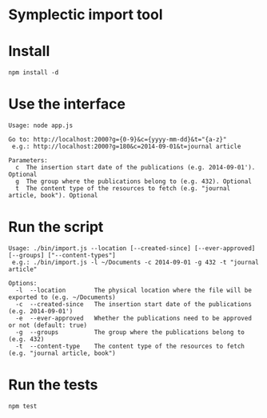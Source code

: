 Symplectic import tool
=====

Install
=======

`npm install -d`

Use the interface
===========================

```
Usage: node app.js

Go to: http://localhost:2000?g={0-9}&c={yyyy-mm-dd}&t="{a-z}"
 e.g.: http://localhost:2000?g=180&c=2014-09-01&t=journal article

Parameters:
  c  The insertion start date of the publications (e.g. 2014-09-01'). Optional
  g  The group where the publications belong to (e.g. 432). Optional
  t  The content type of the resources to fetch (e.g. "journal article, book"). Optional
```

Run the script
===========================

```
Usage: ./bin/import.js --location [--created-since] [--ever-approved] [--groups] ["--content-types"]
 e.g.: ./bin/import.js -l ~/Documents -c 2014-09-01 -g 432 -t "journal article"

Options:
  -l  --location        The physical location where the file will be exported to (e.g. ~/Documents)
  -c  --created-since   The insertion start date of the publications (e.g. 2014-09-01')
  -e  --ever-approved   Whether the publications need to be approved or not (default: true)
  -g  --groups          The group where the publications belong to (e.g. 432)
  -t  --content-type    The content type of the resources to fetch (e.g. "journal article, book")
```

Run the tests
===========================

`npm test`
